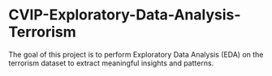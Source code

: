 # CVIP-Exploratory-Data-Analysis-Terrorism
The goal of this project is to perform Exploratory Data Analysis (EDA) on the terrorism dataset to extract meaningful insights and patterns.
